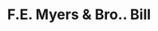 ---
doi: 10.7916/D8892J00
date_other: '1908'
date_other_textual: '1908'
form: printed ephemera
genre:
- Invoices
name:
- F.E. Myers & Bro.
object_in_context_url: https://biggert.cul.columbia.edu/items/view/ave_biggert_01237
subject_hierarchical_geographic:
- Ashland, Ohio, United States
subject_name:
- F.E. Myers & Bro.
title: F.E. Myers & Bro.. Bill
sort_title: F.E. Myers & Bro.. Bill
call_number: ave_biggert_01237
coordinates:
- 40.86694444444444,-82.31527777777778
pid: ave_biggert_01237
identifiers: ave_biggert_01237
permalink: /biggert/ave_biggert_01237/
layout: iiif-image-page
---